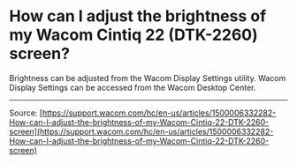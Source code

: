 # How can I adjust the brightness of my Wacom Cintiq 22 (DTK-2260) screen?

Brightness can be adjusted from the Wacom Display Settings utility. Wacom Display Settings can be accessed from the Wacom Desktop Center.

---
Source: [https://support.wacom.com/hc/en-us/articles/1500006332282-How-can-I-adjust-the-brightness-of-my-Wacom-Cintiq-22-DTK-2260-screen](https://support.wacom.com/hc/en-us/articles/1500006332282-How-can-I-adjust-the-brightness-of-my-Wacom-Cintiq-22-DTK-2260-screen)
